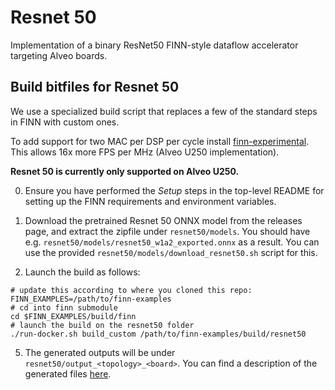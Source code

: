 # Resnet 50

Implementation of a binary ResNet50 FINN-style dataflow accelerator targeting Alveo boards.

## Build bitfiles for Resnet 50

We use a specialized build script that replaces a few of the standard steps
in FINN with custom ones.

To add support for two MAC per DSP per cycle install [
finn-experimental](https://github.com/Xilinx/finn-experimental). This allows 16x more FPS per MHz (Alveo U250 implementation).

**Resnet 50 is currently only supported on Alveo U250.**

0. Ensure you have performed the *Setup* steps in the top-level README for setting up the FINN requirements and environment variables.

1. Download the pretrained Resnet 50 ONNX model from the releases page, and extract
the zipfile under `resnet50/models`. You should have e.g. `resnet50/models∕resnet50_w1a2_exported.onnx` as a result.
You can use the provided `resnet50/models/download_resnet50.sh` script for this.

2. Launch the build as follows:
```SHELL
# update this according to where you cloned this repo:
FINN_EXAMPLES=/path/to/finn-examples
# cd into finn submodule
cd $FINN_EXAMPLES/build/finn
# launch the build on the resnet50 folder
./run-docker.sh build_custom /path/to/finn-examples/build/resnet50
```

5. The generated outputs will be under `resnet50/output_<topology>_<board>`. You can find a description of the generated files [here](https://finn-dev.readthedocs.io/en/latest/command_line.html#simple-dataflow-build-mode).

<!-- ## Where did the ONNX model files come from? -->
